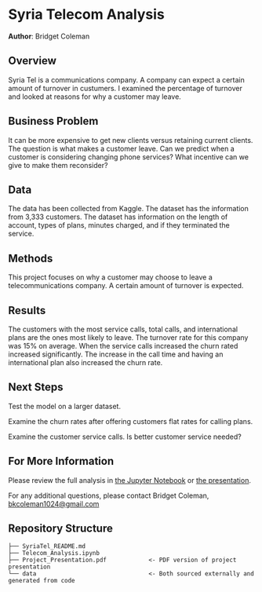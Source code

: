 # Syria Telecom Analysis

**Author**: Bridget Coleman

## Overview

Syria Tel is a communications company.  A company can expect a certain amount of turnover in custumers.  I examined the percentage of turnover and looked at reasons for why a customer may leave.

## Business Problem

It can be more expensive to get new clients versus retaining current clients.  The question is what makes a customer leave.  Can we predict when a customer is considering changing phone services?  What incentive can we give to make them reconsider?  

## Data

The data has been collected from Kaggle.  The dataset has the information from 3,333 customers.  The dataset has information on the length of account, types of plans, minutes charged, and if they terminated the service. 

## Methods

This project focuses on why a customer may choose to leave a telecommunications company.  A certain amount of turnover is expected.    


## Results

The customers with the most service calls, total calls, and international plans are the ones most likely to leave.  The turnover rate for this company was 15% on average.  When the service calls increased the churn rated increased significantly.  The increase in the call time and having an international plan also increased the churn rate.


## Next Steps

Test the model on a larger dataset.  

Examine the churn rates after offering customers flat rates for calling plans.

Examine the customer service calls.  Is better customer service needed?

## For More Information

Please review the full analysis in [the Jupyter Notebook](./dsc-phase1-project-template.ipynb) or [the presentation](https://github.com/bkcoleman1024/Telecom-Analysis/blob/main/Presentation.pdf).

For any additional questions, please contact Bridget Coleman, bkcoleman1024@gmail.com

## Repository Structure


```
├── SyriaTel_README.md                 
├── Telecom_Analysis.ipynb            
├── Project_Presentation.pdf            <- PDF version of project presentation
└── data                                <- Both sourced externally and generated from code

